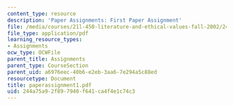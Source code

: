 ```yaml
---
content_type: resource
description: 'Paper Assignments: First Paper Assignment'
file: /media/courses/21l-450-literature-and-ethical-values-fall-2002/244a75a92f897940f641ca4f4e1c74c3_paperassignment1.pdf
file_type: application/pdf
learning_resource_types:
- Assignments
ocw_type: OCWFile
parent_title: Assignments
parent_type: CourseSection
parent_uid: a6976eec-40b6-e2eb-3aa6-7e294a5c88ed
resourcetype: Document
title: paperassignment1.pdf
uid: 244a75a9-2f89-7940-f641-ca4f4e1c74c3
---
```

